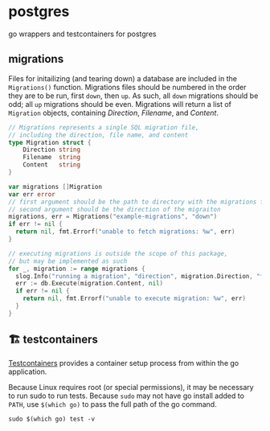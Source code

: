 # postgres
go wrappers and testcontainers for postgres

## migrations
Files for initailizing (and tearing down) a database are included in the `Migrations()` function. Migrations files should be numbered in the order they are to be run, first `down`, then `up`. As such, all `down` migrations should be odd; all `up` migrations should be even. Migrations will return a list of `Migration` objects, containing _Direction_, _Filename_, and _Content_.

```go
// Migrations represents a single SQL migration file,
// including the direction, file name, and content
type Migration struct {
	Direction string
	Filename  string
	Content   string
}

var migrations []Migration
var err error
// first argument should be the path to directory with the migrations files,
// second argument should be the direction of the migraiton
migrations, err = Migrations("example-migrations", "down")
if err != nil {
  return nil, fmt.Errorf("unable to fetch migrations: %w", err)
}

// executing migrations is outside the scope of this package,
// but may be implemented as such
for _, migration := range migrations {
  slog.Info("running a migration", "direction", migration.Direction, "filename", migration.Filename)
  err := db.Execute(migration.Content, nil)
  if err != nil {
    return nil, fmt.Errorf("unable to execute migration: %w", err) 
  }
}
```

## 🏗️ testcontainers
[Testcontainers](https://testcontainers.com/guides/getting-started-with-testcontainers-for-go/) provides a container setup process from within the go application.

Because Linux requires root (or special permissions), it may be necessary to run sudo to run tests. Because `sudo` may not have go install added to `PATH`, use `$(which go)` to pass the full path of the go command.
```shell
sudo $(which go) test -v
```

